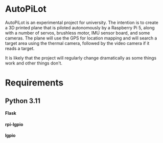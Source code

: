 # AutoPiLot

AutoPiLot is an experimental project for university. The intention is to create a 3D printed plane that is piloted autonomously by a Raspberry Pi 5, along with a number of servos, brushless motor, IMU sensor board, and some cameras. The plane will use the GPS for location mapping and will search a target area using the thermal camera, followed by the video camera if it reads a target. 

It is likely that the project will regularly change dramatically as some things work and other things don't. 

# Requirements

## Python 3.11

#### Flask
#### rpi-lgpio
#### lgpio




